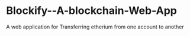 # Blockify--A-blockchain-Web-App
A web application for Transferring etherium from one account to another
